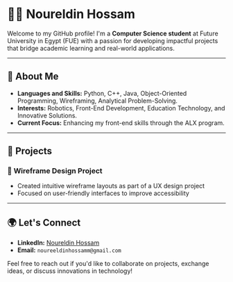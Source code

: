 # 👨‍💻 Noureldin Hossam  

Welcome to my GitHub profile! I'm a **Computer Science student** at Future University in Egypt (FUE) with a passion for developing impactful projects that bridge academic learning and real-world applications.  

---

## 🚀 About Me  

- **Languages and Skills:** Python, C++, Java, Object-Oriented Programming, Wireframing, Analytical Problem-Solving.  
- **Interests:** Robotics, Front-End Development, Education Technology, and Innovative Solutions.  
- **Current Focus:**  Enhancing my front-end skills through the ALX program.  

---

## 🔧 Projects  

### 🔹 **Wireframe Design Project**  
- Created intuitive wireframe layouts as part of a UX design project  
- Focused on user-friendly interfaces to improve accessibility  
---

## 🌍 Let's Connect  

- **LinkedIn:** [Noureldin Hossam](www.linkedin.com/in/noureldinhossam)  
- **Email:** ```noureeldinhossamm@gmail.com```

Feel free to reach out if you'd like to collaborate on projects, exchange ideas, or discuss innovations in technology!  

